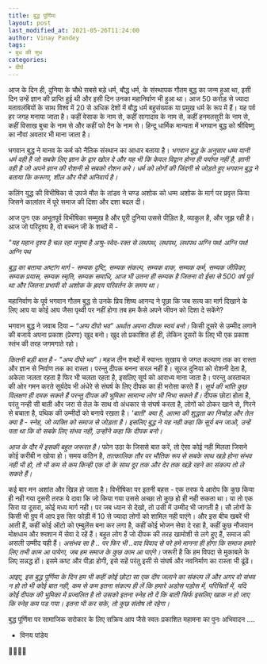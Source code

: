 ```yaml
---
title: बुद्ध पूर्णिमा
layout: post
last_modified_at: 2021-05-26T11:24:00
author: Vinay Pandey
tags:
- बुध की सुध
categories:
- दीर्घ
---
```

आज के दिन ही, दुनिया के चौथे सबसे बड़े धर्म, बौद्ध धर्म, के संस्थापक गौतम बुद्ध का जन्म हुआ था, इसी दिन उन्हें ज्ञान की प्राप्ति हुई थी और इसी दिन उनका महानिर्वाण भी हुआ था। आज 50 करोड़ से ज्यादा मतावलंबियों के साथ विश्व में 20 से अधिक देशों में बौद्ध धर्म बहुसंख्यक या प्रमुख धर्म के रूप में हैं। यह पर्व हर जगह मनाया जाता है। कहीं वेसाक के नाम से, कहीं सागादाव के नाम से, कहीं हनमतसुरी के नाम से, कहीं विसाख बुचा के नाम से और कहीं फो दैन के नाम से। हिन्दू धार्मिक मान्यता में भगवान बुद्ध को श्रीविष्णु का नौवां अवतार भी माना जाता है।  

भगवान बुद्ध ने मानव के कर्म को नैतिक संस्थान का आधार बताया है। *भगवान बुद्ध के अनुसार धम्म यानी धर्म वही है जो सबके लिए ज्ञान के द्वार खोल दे और यह भी कि केवल विद्वान होना ही पर्याप्त नहीं है, ज्ञानी वही है जो अपने ज्ञान की रोशनी से सबको रोशन करे। धर्म को लोगों की जिंदगी से जोड़ते हुए भगवान बुद्ध ने बताया कि करूणा, शील और मैत्री अनिवार्य है।*

कलिंग युद्ध की विभीषिका से उपजे मौत के तांडव ने चण्ड अशोक को धम्म अशोक के मार्ग पर प्रवृत्त किया जिसने कालांतर में पूरे समाज की दिशा और दशा बदल दी। 

आज पुनः एक अभूतपूर्व विभीषिका सम्मुख है और पूरी दुनिया उससे पीड़ित है, व्याकुल है, और जूझ रही है। आज जो परिदृश्य है, वो बच्चन जी के शब्दों में - 

_"यह महान दृश्य है_
_चल रहा मनुष्य है_
_अश्रु-स्वेद-रक्त से_
_लथपथ, लथपथ, लथपथ_
_अग्नि पथ! अग्नि पथ! अग्नि पथ_

*बुद्ध का बताया अष्टांग मार्ग - सम्यक दृष्टि, सम्यक संकल्प, सम्यक वाक, सम्यक कर्म, सम्यक जीविका, सम्यक प्रयास, सम्यक स्मृति, सम्यक समाधि, आज भी उतना ही सम्यक है जितना वो ईसा से 500 वर्ष पूर्व था और जितना प्रभावी वो अशोक के ह्रदय परिवर्तन के समय था।* 

महानिर्वाण के पूर्व भगवान गौतम बुद्ध से उनके प्रिय शिष्य आनन्द ने पूछा कि जब सत्य का मार्ग दिखाने के लिए आप या कोई आप जैसा पृथ्वी पर नहीं होगा तब हम कैसे अपने जीवन को दिशा दे सकेंगे?

भगवान बुद्ध ने जवाब दिया – *“अप्प दीपो भव” अर्थात अपना दीपक स्वयं बनो।* किसी दूसरे से उम्मीद लगाने की बजाये अपना प्रकाश (प्रेरणा) खुद बनो। खुद तो प्रकाशित हों ही, लेकिन दूसरों के लिए भी एक प्रकाश स्तंभ की तरह जगमगाते रहो।

*कितनी बड़ी बात है - "अप्प दीपो भव"।* महज तीन शब्दों में स्वान्तः सुखाय से जगत कल्याण तक का रास्ता और ज्ञान से निर्वाण तक का रास्ता। परन्तु दीपक बनना सरल नहीं है। सूरज दुनिया को रोशनी देता है, अकेला जलता रहता है फिर भी चलता रहता है, इसलिए सूर्य को आराध्य माना जाता है। परन्तु अस्ताचल की ओर गमन करते सूर्यदेव भी अंधेरे से संघर्ष के लिए  दीपक का ही भरोसा करते हैं। *सूर्य की भांति कुछ विलक्षण ही दमक सकते हैं परन्तु दीपक की भूमिका सामान्य लोग भी निभा सकते हैं।* दीपक छोटा होता है, परंतु नन्ही सी बाती और जरा से तेल के साथ वो अंधकार से संघर्ष करता है, लोगों को ठोकर खाने से, गिरने से बचाता है, पथिक की उम्मीदों को बनाये रखता है।  *'बाती' क्या है, आत्मा की शुद्धता का निचोड़ और तेल क्या है - स्नेह, जो व्यक्ति को समाज से जोड़ता है। इसलिए बुद्ध ने यह नही कहा कि सूर्य बन जाओ, उन्हें पता था कि वो सबके लिए संभव नही, उन्होंने कहा कि दीपक बनो।*

*आज के दौर में इसकी बहुत जरूरत है।* फोन उठा के जिससे बात करें, तो ऐसा कोई नही मिलता जिसने कोई करीबी न खोया हो। समय कठिन है, *तात्कालिक तौर पर भौतिक रूप से सबके साथ खड़े होना संभव नही भी हो, तो भी कम से कम किन्ही एक दो के साथ दूर तक और देर तक खड़े रहने का संकल्प तो ले सकते हैं।*

कई बार मन अशांत और खिन्न हो जाता है। विभीषिका पर इतनी बहस -  एक तरफ ये आरोप कि कुछ किया ही नही गया दूसरी तरफ ये दावा कि जो किया गया उससे अच्छा तो कुछ हो ही नही सकता था। या तो एक सिरा या दूसरा, कोई मध्य मार्ग नही। पर जब ध्यान से देखो, तो उसी में उम्मीद भी जागती है। सौ लोगों के किसी भी ग्रुप में आप इस सिर फोड़ी में 10 से ज्यादा लोगों को शामिल नही पाएंगे। और इस बीच खबरें भी आती हैं, कहीं कोई ऑटो को एम्बुलेंस बना कर लगा है, कहीं कोई भोजन सेवा दे रहा है, कहीं कुछ नौजवान मोक्षधाम और श्मशान में सेवा दे रहें हैं। बहुत लोग हैं जो दीपक की तरह खामोशी से लगे हुए हैं, समाज की असली उम्मीद यही हैं।  *असंभव सा है .. पर फिर भी ..वाद विवाद से परे हमे मानना ही होगा कि समाज हमारे लिए तभी काम आ पायेगा, जब हम समाज के कुछ काम आ पाएंगे।* जरूरी है कि हम विपदा से मुकाबले के लिए सन्नद्ध हों। इसमे कष्ट और पीड़ा होगी, इसे सहें परंतु इसी से संघर्ष और नवनिर्माण का रास्ता भी ढूंढें। 

*आइए, इस बुद्ध पूर्णिमा के दिन हम भी कहीं कोई छोटा सा एक दीप जलाने का संकल्प लें और अगर वो संभव न हो तो भी कोई बात नही, कम से कम इतना संकल्प ही लें कि हमारे अडोस पड़ोस में, परिचितों में, यदि कोई दीपक की भूमिका में प्रज्वलित है तो उसको इतना स्नेह तो दें कि बाती सिर्फ इसलिए खाक न हो जाए कि स्नेह कम पड गया।  इतना भी कर सके, तो कुछ संतोष तो रहेगा।*

बुद्ध पूर्णिमा पर  सामाजिक सरोकार के लिए सक्रिय आप जैसे स्वतः प्रकाशित महामना का पुनः अभिवादन ....

- विनय पांडेय

🙏🌷🌷🙏


